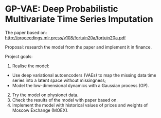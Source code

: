 # GP-VAE: Deep Probabilistic Multivariate Time Series Imputation

The paper based on: http://proceedings.mlr.press/v108/fortuin20a/fortuin20a.pdf

Proposal: research the model from the paper and implement it in finance.

Project goals:

1. Realise the model:
- Use deep variational autoencoders (VAEs) to map the missing data time series into a latent space without missingness;
- Model the low-dimensional dynamics with a Gaussian process (GP). 
2. Try the model on physionet data.
3. Check the results of the model with paper based on.
4. Implement the model with historical values of prices and weights of Moscow Exchange (MOEX).
